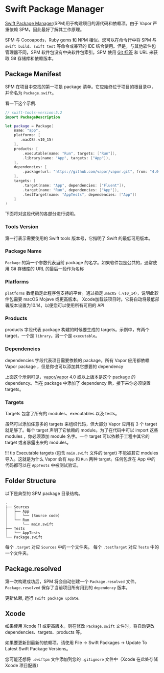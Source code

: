 # Swift Package Manager

[Swift Package Manager](https://swift.org/package-manager/)(SPM)用于构建项目的源代码和依赖项。由于 Vapor 严重依赖 SPM，因此最好了解其工作原理。

SPM 与 Cocoapods，Ruby gems 和 NPM 相似。您可以在命令行中将 SPM 与 `swift build`、`swift test` 等命令或兼容的 IDE 结合使用。但是，与其他软件包管理器不同，SPM 软件包没有中央软件包索引。SPM 使用 [Git 标签](https://git-scm.com/book/en/v2/Git-Basics-Tagging) 和 URL 来获取 Git 存储库和依赖版本。

## Package Manifest

SPM 在项目中查找的第一项是 package 清单。它应始终位于项目的根目录中，并命名为 `Package.swift`。

看一下这个示例.

```swift
// swift-tools-version:5.2
import PackageDescription

let package = Package(
    name: "app",
    platforms: [
       .macOS(.v10_15)
    ],
    products: [
        .executable(name: "Run", targets: ["Run"]),
        .library(name: "App", targets: ["App"]),
    ],
    dependencies: [
        .package(url: "https://github.com/vapor/vapor.git", from: "4.0.0"),
    ],
    targets: [
        .target(name: "App", dependencies: ["Fluent"]),
        .target(name: "Run", dependencies: ["App"]),
        .testTarget(name: "AppTests", dependencies: ["App"])
    ]
)

```

下面将对这段代码的各部分进行说明。

### Tools Version

第一行表示需要使用的 Swift tools 版本号，它指明了 Swift 的最低可用版本。

### Package Name

`Package` 的第一个参数代表当前 package 的名字。如果软件包是公共的，通常使用 Git 存储库的 URL 的最后一段作为名称

### Platforms

`platforms` 数组指定此程序包支持的平台。通过指定`.macOS（.v10_14）`，说明此软件包需要 macOS Mojave 或更高版本。 Xcode加载该项目时，它将自动将最低部署版本设置为10.14，以便您可以使用所有可用的 API

### Products

products 字段代表 package 构建的时候要生成的 targets。示例中，有两个 target，一个是 `library`，另一个是 `executable`。

### Dependencies

dependencies 字段代表项目需要依赖的 package。所有 Vapor 应用都依赖 Vapor package ，但是你也可以添加其它想要的 dependency

上面这个示例可见，[vapor/vapor](https://github.com/vapor/vapor) 4.0 或以上版本是这个 package 的 dependency。当在 package 中添加了 dependency 后，接下来你必须设置 targets。

### Targets

Targets 包含了所有的 modules、executables 以及 tests。

虽然可以添加任意多的 targets 来组织代码，但大部分 Vapor 应用有 3 个 target 就足够了。每个 target 声明了它依赖的 module。为了在代码中可以 import 这些 modules ，你必须添加 module 名字。一个 target 可以依赖于工程中其它的 target 或者暴露出来的 modules。

!!! tip
    Executable targets (包含 `main.swift` 文件的 target) 不能被其它 modules 导入。这就是为什么 Vapor 会有 `App` 和 `Run` 两种 target。任何包含在 App 中的代码都可以在 `AppTests` 中被测试验证。

## Folder Structure

以下是典型的 SPM package 目录结构。

```
.
├── Sources
│   ├── App
│   │   └── (Source code)
│   └── Run
│       └── main.swift
├── Tests
│   └── AppTests
└── Package.swift
```

每个 `.target` 对应 `Sources` 中的一个文件夹。
每个 `.testTarget` 对应 `Tests` 中的一个文件夹。

## Package.resolved

第一次构建成功后，SPM 将会自动创建一个 `Package.resolved` 文件。`Package.resolved` 保存了当前项目所有用到的 `dependency` 版本。

更新依赖, 运行 `swift package update`.

## Xcode

如果使用 Xcode 11 或更高版本，则在修改 `Package.swift` 文件时，将自动更改 dependencies、targets、products 等。

如果要更新到最新的依赖项。请使用 File &rarr; Swift Packages &rarr; Update To Latest Swift Package Versions。

您可能还想将 `.swiftpm` 文件添加到您的 `.gitignore` 文件中（Xcode 在此处存储 Xcode 项目配置）
